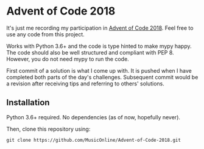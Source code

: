 # Advent of Code 2018

It's just me recording my participation in [Advent of Code 2018](https://adventofcode.com/2018).
Feel free to use any code from this project.

Works with Python 3.6+ and the code is type hinted to make mypy happy.
The code should also be well structured and compliant with PEP 8.
However, you do not need mypy to run the code.

First commit of a solution is what I come up with.
It is pushed when I have completed both parts of the day's challenges.
Subsequent commit would be a revision after receiving tips and referring to others' solutions.

## Installation

Python 3.6+ required. No dependencies (as of now, hopefully never).

Then, clone this repository using:

```git clone https://github.com/MusicOnline/Advent-of-Code-2018.git```
